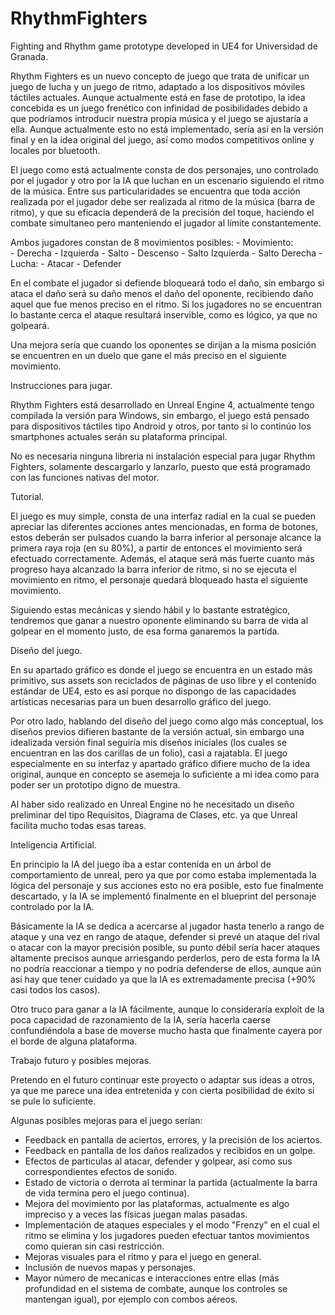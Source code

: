 # RhythmFighters
Fighting and Rhythm game prototype developed in UE4 for Universidad de Granada.

Rhythm Fighters es un nuevo concepto de juego que trata de unificar un juego de lucha y un juego de ritmo, adaptado a los dispositivos móviles táctiles actuales. Aunque actualmente está en fase de prototipo, la idea concebida es un juego frenético con infinidad de posibilidades debido a que podríamos introducir nuestra propia música y el juego se ajustaría a ella. Aunque actualmente esto no está implementado, sería así en la versión final y en la idea original del juego, así como modos competitivos online y locales por bluetooth.

El juego como está actualmente consta de dos personajes, uno controlado por el jugador y otro por la IA que luchan en un escenario siguiendo el ritmo de la música. Entre sus particularidades se encuentra que toda acción realizada por el jugador debe ser realizada al ritmo de la música (barra de ritmo), y que su eficacia dependerá de la precisión del toque, haciendo el combate simultaneo pero manteniendo el jugador al límite constantemente.

Ambos jugadores constan de 8 movimientos posibles:
    - Movimiento:    
      - Derecha - Izquierda
      - Salto - Descenso
      - Salto Izquierda - Salto Derecha
    - Lucha:
        - Atacar
        - Defender

En el combate el jugador si defiende bloqueará todo el daño, sin embargo si ataca el daño será su daño menos el daño del oponente, recibiendo daño aquel que fue menos preciso en el ritmo. Si los jugadores no se encuentran lo bastante cerca el ataque resultará inservible, como es lógico, ya que no golpeará.

Una mejora sería que cuando los oponentes se dirijan a la misma posición se encuentren en un duelo que gane el más preciso en el siguiente movimiento.

Instrucciones para jugar.

Rhythm Fighters está desarrollado en Unreal Engine 4, actualmente tengo compilada la versión para Windows, sin embargo, el juego está pensado para dispositivos táctiles tipo Android y otros, por tanto si lo continúo los smartphones actuales serán su plataforma principal.

No es necesaria ninguna libreria ni instalación especial para jugar Rhythm Fighters, solamente descargarlo y lanzarlo, puesto que está programado con las funciones nativas del motor.

Tutorial.

El juego es muy simple, consta de una interfaz radial en la cual se pueden apreciar las diferentes acciones antes mencionadas, en forma de botones, estos deberán ser pulsados cuando la barra inferior al personaje alcance la primera raya roja (en su 80\%), a partir de entonces el movimiento será efectuado correctamente. Además, el ataque será más fuerte cuanto más progreso haya alcanzado la barra inferior de ritmo, si no se ejecuta el movimiento en ritmo, el personaje quedará bloqueado hasta el siguiente movimiento.

Siguiendo estas mecánicas y siendo hábil y lo bastante estratégico, tendremos que ganar a nuestro oponente eliminando su barra de vida al golpear en el momento justo, de esa forma ganaremos la partida.

Diseño del juego.

En su apartado gráfico es donde el juego se encuentra en un estado más primitivo, sus assets son reciclados de páginas de uso libre y el contenido estándar de UE4, esto es así porque no dispongo de las capacidades artísticas necesarias para un buen desarrollo gráfico del juego.

Por otro lado, hablando del diseño del juego como algo más conceptual, los diseños previos difieren bastante de la versión actual, sin embargo una idealizada versión final seguiría mis diseños iniciales (los cuales se encuentran en las dos carillas de un folio), casi a rajatabla. El juego especialmente en su interfaz y apartado gráfico difiere mucho de la idea original, aunque en concepto se asemeja lo suficiente a mi idea como para poder ser un prototipo digno de muestra.

Al haber sido realizado en Unreal Engine no he necesitado un diseño preliminar del tipo Requisitos, Diagrama de Clases, etc. ya que Unreal facilita mucho todas esas tareas.

Inteligencia Artificial.

En principio la IA del juego iba a estar contenida en un árbol de comportamiento de unreal, pero ya que por como estaba implementada la lógica del personaje y sus acciones esto no era posible, esto fue finalmente descartado, y la IA se implementó finalmente en el blueprint del personaje controlado por la IA.

Básicamente la IA se dedica a acercarse al jugador hasta tenerlo a rango de ataque y una vez en rango de ataque, defender si prevé un ataque del rival o atacar con la mayor precisión posible, su punto débil sería hacer ataques altamente precisos aunque arriesgando perderlos, pero de esta forma la IA no podría reaccionar a tiempo y no podría defenderse de ellos, aunque aún así hay que tener cuidado ya que la IA es extremadamente precisa (+90% casi todos los casos).

Otro truco para ganar a la IA fácilmente, aunque lo consideraría exploit de la poca capacidad de razonamiento de la IA, sería hacerla caerse confundiéndola a base de moverse mucho hasta que finalmente cayera por el borde de alguna plataforma.

Trabajo futuro y posibles mejoras.

Pretendo en el futuro continuar este proyecto o adaptar sus ideas a otros, ya que me parece una idea entretenida y con cierta posibilidad de éxito si se pule lo suficiente.

Algunas posibles mejoras para el juego serían:

- Feedback en pantalla de aciertos, errores, y la precisión de los aciertos.
- Feedback en pantalla de los daños realizados y recibidos en un golpe.
- Efectos de particulas al atacar, defender y golpear, así como sus correspondientes efectos de sonido.
- Estado de victoria o derrota al terminar la partida (actualmente la barra de vida termina pero el juego continua).
- Mejora del movimiento por las plataformas, actualmente es algo impreciso y a veces las físicas juegan malas pasadas.
- Implementación de ataques especiales y el modo "Frenzy" en el cual el ritmo se elimina y los jugadores pueden efectuar tantos movimientos como quieran sin casi restricción.
- Mejoras visuales para el ritmo y para el juego en general.
- Inclusión de nuevos mapas y personajes.
- Mayor número de mecanicas e interacciones entre ellas (más profundidad en el sistema de combate, aunque los controles se mantengan igual), por ejemplo con combos aéreos.
